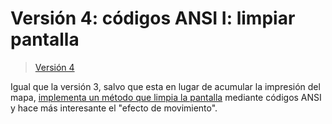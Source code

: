 # Versión 4: códigos ANSI I: limpiar pantalla

> [Versión 4](../ArrayAsociativo004.java)

Igual que la versión 3, salvo que esta en lugar de acumular la impresión del mapa, [implementa un método que limpia la pantalla](https://github.com/mmasias/misApuntes/blob/d516bcab5b1298f078d9a7868e8d8ee94aa09573/PROGRAMACION-1/mapasConArrayAsociativo/ArrayAsociativo004.java#L264) mediante códigos ANSI y hace más interesante el "efecto de movimiento".